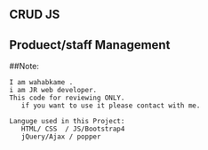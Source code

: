## CRUD JS
## Produect/staff Management
##Note:

    I am wahabkame .
    i am JR web developer.
    This code for reviewing ONLY.
       if you want to use it please contact with me.

    Languge used in this Project:
       HTML/ CSS  / JS/Bootstrap4
       jQuery/Ajax / popper
